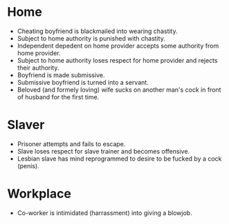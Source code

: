 # Home
- Cheating boyfriend is blackmailed into wearing chastity.
- Subject to home authority is punished with chastity.
- Independent depedent on home provider accepts some authority from home provider.
- Subject to home authority loses respect for home provider and rejects their authority.
- Boyfriend is made submissive.
- Submissive boyfriend is turned into a servant.
- Beloved (and formely loving) wife sucks on another man's cock in front of husband for the first time.
# Slaver
- Prisoner attempts and fails to escape.
- Slave loses respect for slave trainer and becomes offensive.
- Lesbian slave has mind reprogrammed to desire to be fucked by a cock (penis).
# Workplace
- Co-worker is intimidated (harrassment) into giving a blowjob.

